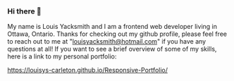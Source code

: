 ### Hi there 👋
My name is Louis Yacksmith and I am a frontend web developer living in Ottawa, Ontario. Thanks for checking out my github profile, please feel free to reach out to me at "louisyacksmith@hotmail.com" if you have any questions at all! If you want to see a brief overview of some of my skills, here is a link to my personal portfolio: 

https://louisys-carleton.github.io/Responsive-Portfolio/

